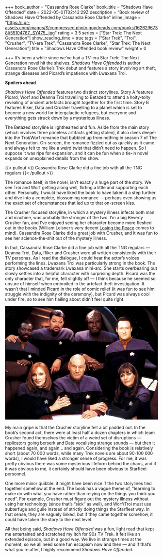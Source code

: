 +++
book_author = "Cassandra Rose Clarke"
book_title = "Shadows Have Offended"
date = 2022-05-01T02:43:29Z
description = "Book review of Shadows Have Offended by Cassandra Rose Clarke"
inline_image = "https://i.gr-assets.com/images/S/compressed.photo.goodreads.com/books/1626296738l/55104767._SY475_.jpg"
rating = 3.5
series = ["Star Trek: The Next Generation"]
show_reading_time = true
tags = ["Star Trek", "Troi", "Crusher", "TV-era Trek", "Cassandra Rose Clarke", "Star Trek: The Next Generation"]
title = "Shadows Have Offended book review"
weight = 0

+++
It’s been a while since we’ve had a TV-era Star Trek: The Next Generation novel hit the shelves. _Shadows Have Offended_ is author Cassandra Rose Clarke’s Trek debut and features a story involving art theft, strange diseases and Picard’s impatience with Lwaxana Troi.

**Spoilers ahead**

<!--more-->

_Shadows Have Offended_ features two distinct storylines. Story A features Picard, Worf and Deanna Troi travelling to Betazed to attend a hoity-toity revealing of ancient artefacts brought together for the first time. Story B features Riker, Data and Crusher travelling to a planet which is set to become a new world for intergalactic refugees, but everyone and everything gets struck down by a mysterious illness.

The Betazed storyline is lighthearted and fun. Aside from the main story (which involves three priceless artifacts getting stolen), it also dives deeper into the Troi/Worf romance that bubbled up from nothing in season 7 of The Next Generation. On-screen, the romance fizzled out as quickly as it came and always felt to me like a weird twist that didn’t need to happen. So I suppose it was ripe for expansion, and it can be fun when a tie-in novel expands on unexplained details from the show.

{{< pullout >}}
Cassandra Rose Clarke did a fine job with all the TNG regulars
{{< /pullout >}}

The romance itself, in the novel, isn’t exactly a huge part of the story. We see Troi and Worf getting along well, flirting a little and supporting each other. Personally, I would have liked the book to have taken it a step further and dive into a complete, blossoming romance — perhaps even showing us the exact set of circumstances that led up to that on-screen kiss.

The Crusher focused storyline, in which a mystery illness infects both man and machine, was probably the stronger of the two. I’m a big Beverly Crusher fan, and I’ve enjoyed seeing her character become more fleshed out in the books (William Leisner’s very decent [Losing the Peace](https://scifibooks.club/reviews/star-trek-the-next-generation-losing-the-peace-book-review/) comes to mind). Cassandra Rose Clarke did a great job with Crusher, and it was fun to see her science-the-shit out of the mystery illness.

In fact, Cassandra Rose Clarke did a fine job with all the TNG regulars — Deanna Troi, Data, Riker and Crusher were all written consistently with their TV personas. As I read the dialogue, I could hear the actor’s voices performing the lines. Lwaxana Troi was particularly strong in the book. The story showcased a trademark Lwaxana mini-arc. She starts overbearing but slowly settles into a helpful character with surprising depth. Picard was the only character that, for me, felt slightly off — I think because he seemed so unsure of himself when embroiled in the artefact theft investigation. It wasn’t that I minded Picard in the role of comic relief (it was fun to see him struggle with the indignity of the ceremony), but Picard was always cool under fire, so to see him flailing about didn’t feel quite right.

![](/uploads/cassandra_rose_clarke_shadows_offended.jpeg)

My main gripe is that the Crusher storyline felt a bit padded out. In the book’s second act, there were at least half a dozen chapters in which team Crusher found themselves the victim of a weird set of disruptions — replicators going berserk and Data vocalising strange sounds — but then it happened again, and again… and again. Considering the book is relatively short (about 70 000 words, while many Trek novels are about 90-100 000 words), I would have liked a stronger sense of progress. For me, it was pretty obvious there was some mysterious lifeform behind the chaos, and if it was obvious to me, it certainly should have been obvious to Starfleet personnel.

One more minor quibble: it might have been nice if the two storylines tied together somehow at the end. The book has a vague theme of, "learning to make do with what you have rather than relying on the things you think you need". For example, Crusher must figure out the mystery illness without using her technology (since that’s “sick” as well), and Worf/Troi must use subterfuge and guile instead of strictly doing things the Starfleet way. In that sense, they are vaguely linked, but if they came together somehow, it could have taken the story to the next level.

All that being said, _Shadows Have Offended_ was a fun, light read that kept me entertained and scratched my itch for 90s TV Trek. It felt like an extended episode, but in a good way. We live in strange times at the moment, so we all need some fun escapism now and then — and if that’s what you’re after, I highly recommend _Shadows Have Offended._